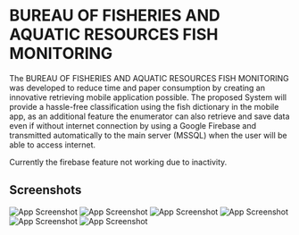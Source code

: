 
# BUREAU OF FISHERIES AND AQUATIC RESOURCES FISH MONITORING

The BUREAU OF FISHERIES AND AQUATIC RESOURCES FISH MONITORING
was developed to reduce time and paper consumption by creating an innovative retrieving 
mobile application possible. The proposed System will provide a hassle-free classification using the 
fish dictionary in the mobile app, as an additional feature the enumerator can also retrieve and 
save data even if without internet connection by using a Google Firebase and transmitted 
automatically to the main server (MSSQL) when the user will be able to access internet.

Currently the firebase feature not working due to inactivity.


## Screenshots

![App Screenshot](https://github.com/ZoidbergV/BFAR_FishMonitoringSystem/blob/master/FishMonitoring/Images/Screenshot_666.png)
![App Screenshot](https://github.com/ZoidbergV/BFAR_FishMonitoringSystem/blob/master/FishMonitoring/Images/Screenshot_657.png)
![App Screenshot](https://github.com/ZoidbergV/BFAR_FishMonitoringSystem/blob/master/FishMonitoring/Images/Screenshot_665.png)
![App Screenshot](https://github.com/ZoidbergV/BFAR_FishMonitoringSystem/blob/master/FishMonitoring/Images/Screenshot_663.png)
![App Screenshot](https://github.com/ZoidbergV/BFAR_FishMonitoringSystem/blob/master/FishMonitoring/Images/Screenshot_669.png)
![App Screenshot](https://github.com/ZoidbergV/BFAR_FishMonitoringSystem/blob/master/FishMonitoring/Images/Screenshot_670.png)

